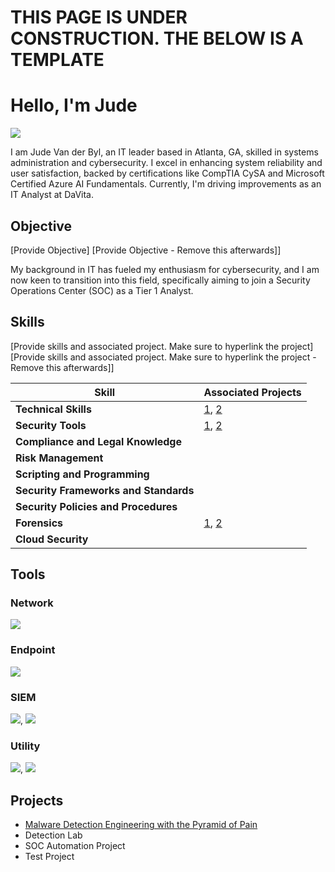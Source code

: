
# THIS PAGE IS UNDER CONSTRUCTION. THE BELOW IS A TEMPLATE
# Hello, I'm Jude
<a href="https://www.linkedin.com/in/judevdbyl/"><img src="https://img.shields.io/badge/-LinkedIn-0072b1?&style=for-the-badge&logo=linkedin&logoColor=white" /></a>

I am Jude Van der Byl, an IT leader based in Atlanta, GA, skilled in systems administration and cybersecurity. I excel in enhancing system reliability and user satisfaction, backed by certifications like CompTIA CySA and Microsoft Certified Azure AI Fundamentals. Currently, I'm driving improvements as an IT Analyst at DaVita.

## Objective
[Provide Objective]
[Provide Objective - Remove this afterwards]]

My background in IT has fueled my enthusiasm for cybersecurity, and I am now keen to transition into this field, specifically aiming to join a Security Operations Center (SOC) as a Tier 1 Analyst.

## Skills
[Provide skills and associated project. Make sure to hyperlink the project]
[Provide skills and associated project. Make sure to hyperlink the project - Remove this afterwards]]

| Skill                                | Associated Projects                                                                                              |
|--------------------------------------|------------------------------------------------------------------------------------------------------------------|
| **Technical Skills**                 | [1](https://github.com/JudeVdByl/PicoSecure-Threat-Simulation-and-Detection-Challenge/blob/main/README.md#tools-used), [2](https://github.com/JudeVdByl/Email-Threat-Analysis-Using-Cisco-Talos-Intelligence/blob/main/README.md) |
| **Security Tools**                   | [1](https://github.com/JudeVdByl/PicoSecure-Threat-Simulation-and-Detection-Challenge/blob/main/README.md#tools-used), [2](https://github.com/JudeVdByl/Email-Threat-Analysis-Using-Cisco-Talos-Intelligence/blob/main/README.md) |
| **Compliance and Legal Knowledge**   |                                                                                                                  |
| **Risk Management**                  |                                                                                                                  |
| **Scripting and Programming**        |                                                                                                                  |
| **Security Frameworks and Standards**|                                                                                                                  |
| **Security Policies and Procedures** |                                                                                                                  |
| **Forensics**                        | [1](https://github.com/JudeVdByl/PicoSecure-Threat-Simulation-and-Detection-Challenge/blob/main/README.md#tools-used), [2](https://github.com/JudeVdByl/Email-Threat-Analysis-Using-Cisco-Talos-Intelligence/blob/main/README.md) |
| **Cloud Security**                   |                                                                                                                  |
## Tools

### Network
<img src="https://img.shields.io/badge/-Wireshark-306998?style=for-the-badge&logo=Wireshark&logoColor=white" />

### Endpoint
<img src="https://img.shields.io/badge/-Thunderbird-4A90E2?style=for-the-badge&logo=Thunderbird&logoColor=white" />

### SIEM
<img src="https://img.shields.io/badge/-Cisco%20Talos%20Intelligence-FF5733?style=for-the-badge&logo=Cisco&logoColor=white" />, <img src="https://img.shields.io/badge/-PicoSecure-5A5A5A?style=for-the-badge&logo=Secure&logoColor=white" />

### Utility
<img src="https://img.shields.io/badge/-CyberChef-00A4CC?style=for-the-badge&logo=Chef&logoColor=white" />, <img src="https://img.shields.io/badge/-PhishTool-FF6600?style=for-the-badge&logo=Phishing&logoColor=white" />



## Projects
- <a href="https://github.com/JudeVdByl/PicoSecure-Threat-Simulation-and-Detection-Challenge/blob/main/README.md#tools-used">Malware Detection Engineering with the Pyramid of Pain</a>
- Detection Lab
- SOC Automation Project
- Test Project
